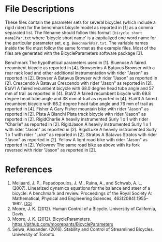 File Descriptions
=================

These files contain the parameter sets for several bicycles (which include a
rigid rider) for the benchmark bicycle model as reported in [1] as a comma
separated list. The filename should follow this format ``[bicycle short
name]Par.txt`` where 'bicycle short name' is a capitalized one word name for
the particular parameter set, e.g. ``BenchmarkPar.txt``. The variable names
inside the file must follow the same format as the example files. Most of the
files are generated with the BicycleParameters software package [3].

Benchmark
  The hypothetical parameters used in [1].
Bluenose
  A faired recumbent bicycle as reported in [4].
Browserins
  A Batavus Browser with a rear rack load and other additional instrumentation
  with rider "Jason" as reported in [2].
Browser
  A Batavus Browser with rider "Jason" as reported in [2].
Crescendo
  A Batavus Crescendo with rider "Jason" as reported in [2].
EtaV1
  A faired recumbent bicycle with 68.0 degree head tube angle and 57 mm of trail
  as reported in [4].
EtaV2
  A faired recumbent bicycle with 69.8 degree head tube angle and 38 mm of
  trail as reported in [4].
EtaV3
  A faired recumbent bicycle with 66.2 degree head tube angle and 76 mm of
  trail as reported in [4].
Fisher
  A Gary Fisher mountain bike with rider "Jason" as reported in [2].
Pista
  A Bianchi Pista track bicycle with rider "Jason" as reported in [2].
RigidCharlie
  A heavily instrumented Surly 1 x 1 with rider "Charlie" as reported in [2].
RigidJason
  A heavily instrumented Surly 1 x 1 with rider "Jason" as reported in [2].
RigidLuke
  A heavily instrumented Surly 1 x 1 with rider "Luke" as reported in [2].
Stratos
  A Batavus Stratos with rider "Jason" as reported in [2].
Yellow
  A light road bike with rider "Jason" as reported in [2].
Yellowrev
  The same road bike as above with its fork reversed with rider "Jason" as
  reported in [2].

References
==========

1. Meijaard, J. P., Papadopoulos, J. M., Ruina, A., and Schwab, A. L. (2007).
   Linearized dynamics equations for the balance and steer of a bicycle: A
   benchmark and review. Proceedings of the Royal Society A: Mathematical,
   Physical and Engineering Sciences, 463(2084):1955–1982.
   [DOI](http://dx.doi.org/10.1098/rspa.2007.1857)
2. Moore, J. K. (2012). Human Control of a Bicycle. University of California,
   Davis.
3. Moore, J. K. (2012). BicycleParameters.
   https://github.com/moorepants/BicycleParameters
4. Selwa, Alexander. (2016). Stability and Control of Streamlined Bicycles.
   University of Toronto.

